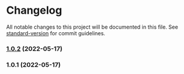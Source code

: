 # Changelog

All notable changes to this project will be documented in this file. See [standard-version](https://github.com/conventional-changelog/standard-version) for commit guidelines.

### [1.0.2](https://github.com/eggjs/egg-rabbitmq/compare/v1.0.1...v1.0.2) (2022-05-17)

### 1.0.1 (2022-05-17)
